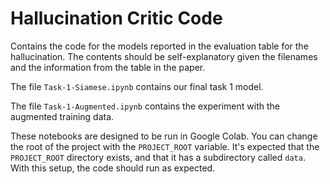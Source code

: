 Hallucination Critic Code
=========================

Contains the code for the models reported in the evaluation table for the hallucination. The contents should be
self-explanatory given the filenames and the information from the table in the paper.

The file `Task-1-Siamese.ipynb` contains our final task 1 model.

The file `Task-1-Augmented.ipynb` contains the experiment with the augmented training data.

These notebooks are designed to be run in Google Colab. You can change the root of the project with the
`PROJECT_ROOT` variable. It's expected that the `PROJECT_ROOT` directory exists, and that it has a subdirectory called
`data`. With this setup, the code should run as expected.

